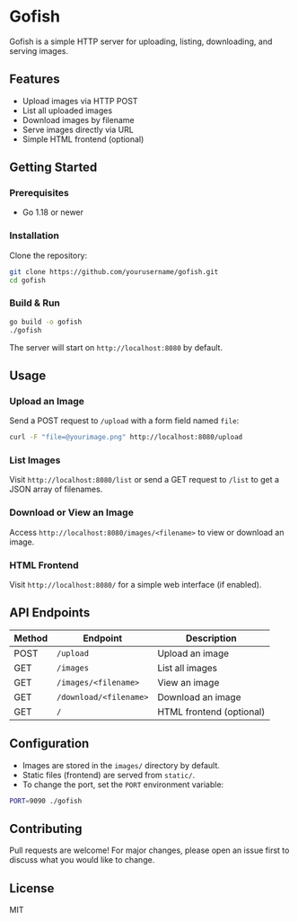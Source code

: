 # Gofish

Gofish is a simple HTTP server for uploading, listing, downloading, and serving images.  

## Features

- Upload images via HTTP POST
- List all uploaded images
- Download images by filename
- Serve images directly via URL
- Simple HTML frontend (optional)

## Getting Started

### Prerequisites

- Go 1.18 or newer

### Installation

Clone the repository:

```bash
git clone https://github.com/yourusername/gofish.git
cd gofish
```

### Build & Run

```bash
go build -o gofish
./gofish
```

The server will start on `http://localhost:8080` by default.

## Usage

### Upload an Image

Send a POST request to `/upload` with a form field named `file`:

```bash
curl -F "file=@yourimage.png" http://localhost:8080/upload
```

### List Images

Visit `http://localhost:8080/list` or send a GET request to `/list` to get a JSON array of filenames.

### Download or View an Image

Access `http://localhost:8080/images/<filename>` to view or download an image.

### HTML Frontend

Visit `http://localhost:8080/` for a simple web interface (if enabled).

## API Endpoints

| Method | Endpoint               | Description              |
|--------|------------------------|--------------------------|
| POST   | `/upload`              | Upload an image          |
| GET    | `/images`              | List all images          |
| GET    | `/images/<filename>`   | View an image            |
| GET    | `/download/<filename>` | Download an image        |
| GET    | `/`                    | HTML frontend (optional) |

## Configuration

- Images are stored in the `images/` directory by default.
- Static files (frontend) are served from `static/`.
- To change the port, set the `PORT` environment variable:

```bash
PORT=9090 ./gofish
```

## Contributing

Pull requests are welcome! For major changes, please open an issue first to discuss what you would like to change.

## License

MIT
